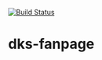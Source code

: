 [![Build Status](https://dev.azure.com/areeyasaiccastro/D.O.%20-%20Fan%20Page/_apis/build/status%2FD.O.%20-%20Fan%20Page%20App%20Build?branchName=master)](https://dev.azure.com/areeyasaiccastro/D.O.%20-%20Fan%20Page/_build/latest?definitionId=13&branchName=master)
# dks-fanpage
